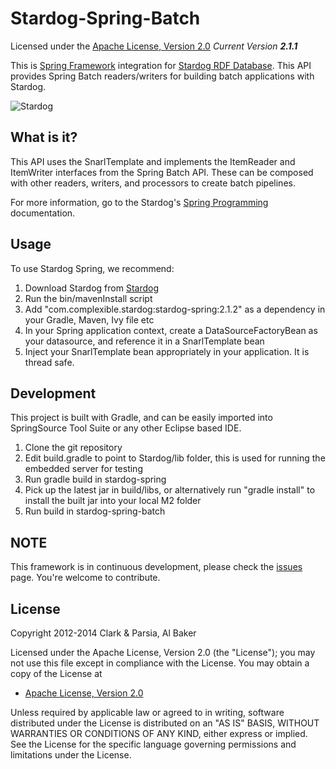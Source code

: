 Stardog-Spring-Batch
==========

Licensed under the [Apache License, Version 2.0](http://www.apache.org/licenses/LICENSE-2.0)
_Current Version **2.1.1**_

This is [Spring Framework](http://springsource.org) integration for [Stardog RDF Database](http://stardog.com). This API provides Spring Batch readers/writers for building batch applications with Stardog.

![Stardog](http://docs.stardog.com/img/sd.png)

## What is it? ##

This API uses the SnarlTemplate and implements the ItemReader and ItemWriter interfaces from the Spring Batch API.  These can be composed with other readers, writers, and processors to create batch pipelines.

For more information, go to the Stardog's [Spring Programming](http://stardog.com/docs/spring/) documentation.


## Usage ##

To use Stardog Spring, we recommend:

1. Download Stardog from [Stardog](http://stardog.com)
2. Run the bin/mavenInstall script
3. Add "com.complexible.stardog:stardog-spring:2.1.2" as a dependency in your Gradle, Maven, Ivy file etc
4. In your Spring application context, create a DataSourceFactoryBean as your datasource, and reference it in a SnarlTemplate bean
5. Inject your SnarlTemplate bean appropriately in your application.  It is thread safe.



## Development ##

This project is built with Gradle, and can be easily imported into SpringSource Tool Suite or any other Eclipse based IDE.


1. Clone the git repository
2. Edit build.gradle to point to Stardog/lib folder, this is used for running the embedded server for testing
3. Run gradle build in stardog-spring
4. Pick up the latest jar in build/libs, or alternatively run "gradle install" to install the built jar into your local M2 folder
5. Run build in stardog-spring-batch


## NOTE ##

This framework is in continuous development, please check the [issues](https://github.com/complexible/stardog-spring/issues) page. You're welcome to contribute.

## License

Copyright 2012-2014 Clark & Parsia, Al Baker

Licensed under the Apache License, Version 2.0 (the "License");
you may not use this file except in compliance with the License.
You may obtain a copy of the License at

* [Apache License, Version 2.0](http://www.apache.org/licenses/LICENSE-2.0)

Unless required by applicable law or agreed to in writing, software
distributed under the License is distributed on an "AS IS" BASIS,
WITHOUT WARRANTIES OR CONDITIONS OF ANY KIND, either express or implied.
See the License for the specific language governing permissions and
limitations under the License.

